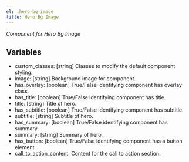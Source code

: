 ```yaml
---
el: .hero-bg-image
title: Hero Bg Image
---
```

_Component for Hero Bg Image_

## Variables
* custom_classes: [string] Classes to modify the default component styling.
* image: [string] Background image for component.
* has_overlay: [boolean] True/False identifying component has overlay class.
* has_title: [boolean] True/False identifying component has title.
* title: [string] Title of hero.
* has_subtitle: [boolean] True/False identifying component has subtitle.
* subtitle: [string] Subtitle of hero.
* has_summary: [boolean] True/False identifying component has summary.
* summary: [string] Summary of hero.
* has_button: [boolean] True/False identifying component has a button element.
* call_to_action_content: Content for the call to action section.
